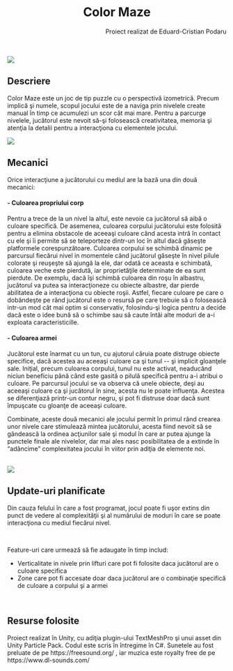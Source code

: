<h1 align="center">Color Maze</h1>
									<p align="right">Proiect realizat de Eduard-Cristian Podaru</p>
</br></br>
<img src="https://i.imgur.com/rtJenKP.png"></img>
<h2>Descriere</h2>
	<p>Color Maze este un joc de tip puzzle cu o perspectivă izometrică. Precum implică şi numele, scopul jocului este de a naviga prin nivelele create manual în timp ce acumulezi un scor cât mai mare. Pentru a parcurge nivelele, jucătorul este nevoit să-şi folosească creativitatea, memoria şi atenţia la detalii pentru a interacţiona cu elementele jocului.	</p>
  
  <img src="https://i.imgur.com/EA7CdzT.png"></img>
<h2>Mecanici</h2> 
	<p>Orice interacţiune a jucătorului cu mediul are la bază una din două mecanici:</p>
<h4>- Culoarea propriului corp </h4>
<p>Pentru a trece de la un nivel la altul, este nevoie ca jucătorul să aibă o culoare specifică. De asemenea, culoarea corpului jucătorului este folosită pentru a elimina obstacole de aceeaşi culoare când acesta intră în contact cu ele şi îi permite să se teleporteze dintr-un loc în altul dacă găseşte platformele corespunzătoare. Culoarea corpului se schimbă dinamic pe parcursul fiecărui nivel in momentele când jucătorul găseşte în nivel pilule colorate şi reuşeşte să ajungă la ele, dar odată ce aceasta e schimbată, culoarea veche este pierdută, iar proprietăţile determinate de ea sunt pierdute. De exemplu, dacă îşi schimbă culoarea din roşu în albastru, jucătorul va putea sa interacţioneze cu obiecte albastre, dar pierde abilitatea de a interacţiona cu obiecte roşii. Astfel, fiecare culoare pe care o dobândeşte pe rând jucătorul este o resursă pe care trebuie să o folosească intr-un mod cât mai optim si conservativ, folosindu-şi logica pentru a decide dacă este o idee bună să o schimbe sau să caute întâi alte moduri de a-i exploata caracteristicille. </p>
<h4>- Culoarea armei </h4>
<p>Jucătorul este înarmat cu un tun, cu ajutorul căruia poate distruge obiecte specifice, dacă acestea au aceeaşi culoare ca şi tunul -- şi implicit gloanţele sale. Iniţial, precum culoarea corpului, tunul nu este activat, neaducând niciun beneficiu până când este gasită o pilulă specifică pentru a-i atribui o culoare. Pe parcursul jocului se va observa că unele obiecte, deşi au aceeaşi culoare ca şi jucătorul în sine, acesta nu le poate influenţa. Acestea se diferenţiază printr-un contur negru, şi pot fi distruse doar dacă sunt împuşcate cu gloanţe de aceeaşi culoare.</p>
<p>Combinate, aceste două mecanici ale jocului permit în primul rând crearea unor nivele care stimulează mintea jucătorului, acesta fiind nevoit să se gândească la ordinea acţiunilor sale şi modul în care ar putea ajunge la punctele finale ale nivelelor, dar mai ales nasc posibilitatea de a extinde în “adâncime” complexitatea jocului în viitor prin adiţia de elemente noi.</p>
</br>
<img src="https://i.imgur.com/78sGgkS.png"></img>
<h2>Update-uri planificate</h2>
<p>Din cauza felului în care a fost programat, jocul poate fi uşor extins din punct de vedere al complexităţii şi al numărului de moduri în care se poate interacţiona cu mediul fiecărui nivel.</p>
</br>
<p>Feature-uri care urmează să fie adaugate în timp includ:</p>
<ul>
<li>Verticalitate in nivele prin lifturi care pot fi folosite daca jucătorul are o culoare specifica</li>
<li>Zone care pot fi accesate doar daca jucătorul are o combinaţie specifică de culoare a corpului şi a armei</li>
  </ul>
  </br>
<h2>Resurse folosite</h2>
<p>Proiect realizat în Unity, cu adiţia plugin-ului TextMeshPro şi unui asset din Unity Particle Pack. Codul este scris în întregime în C#. Sunetele au fost preluate de pe https://freesound.org/ , iar muzica este royalty free de pe https://www.dl-sounds.com/</p>
